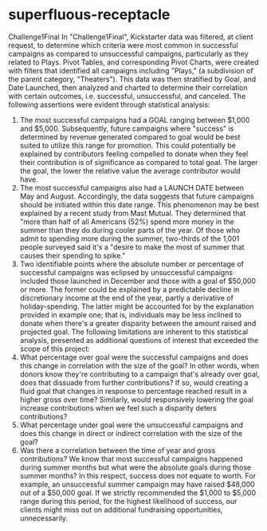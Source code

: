 # superfluous-receptacle
Challenge1Final
In "Challenge1Final", Kickstarter data was filtered, at client request, to determine which criteria were most common in successful campaigns as compared to unsuccessful campaigns, particularly as they related to Plays. 
Pivot Tables, and corresponding Pivot Charts, were created with filters that identified all campaigns including "Plays," (a subdivision of the parent category, "Theaters"). This data was then stratified by Goal, and Date Launched, then analyzed and charted to determine their correlation with certain outcomes, i.e. successful, unsuccessful, and canceled. 
The following assertions were evident through statistical analysis:
1) The most successful campaigns had a GOAL ranging between $1,000 and $5,000. Subsequently, future campaigns where "success" is determined by revenue generated compared to goal would be best suited to utilize this range for promotion. This could potentially be explained by contributors feeling compelled to donate when they feel their contribution is of significance as compared to total goal. The larger the goal, the lower the relative value the average contributor would have.
2) The most successful campaigns also had a LAUNCH DATE between May and August. Accordingly, the data suggests that future campaigns should be initiated within this date range. This phenomenon may be best explained by a recent study from Mast Mutual. They determined that "more than half of all Americans (52%) spend more money in the summer than they do during cooler parts of the year. Of those who admit to spending more during the summer, two-thirds of the 1,001 people surveyed said it's a "desire to make the most of summer that causes their spending to spike."
3) Two identifiable points where the absolute number or percentage of successful campaigns was eclipsed by unsuccessful campaigns included those launched in December and those with a goal of $50,000 or more. The former could be explained by a predictable decline in discretionary income at the end of the year, partly a derivative of holiday-spending. The latter might be accounted for by the explanation provided in example one; that is, individuals may be less inclined to donate when there's a greater disparity between the amount raised and projected goal. 
The following limitations are inherent to this statistical analysis, presented as additional questions of interest that exceeded the scope of this project:
1) What percentage over goal were the successful campaigns and does this change in correlation with the size of the goal? In other words, when donors know they're contributing to a campaign that's already over goal, does that dissuade from further contributions? If so, would creating a fluid goal that changes in response to percentage reached result in a higher gross over time? Similarly, would responsively lowering the goal increase contributions when we feel such a disparity deters contributions?
2) What percentage under goal were the unsuccessful campaigns and does this change in direct or indirect correlation with the size of the goal?
3) Was there a correlation between the time of year and gross contributions? We know that most successful campaigns happened during summer months but what were the absolute goals during those summer months?  In this respect, success does not equate to worth. For example, an unsuccessful summer campaign may have raised $48,000 out of a $50,000 goal. If we strictly recommended the $1,000 to $5,000 range during this period, for the highest likelihood of success, our clients might miss out on additional fundraising opportunities, unnecessarily. 


